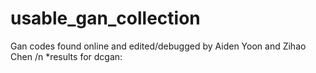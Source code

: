 # usable_gan_collection
Gan codes found online and edited/debugged by Aiden Yoon and Zihao Chen /n
*results for dcgan: 

